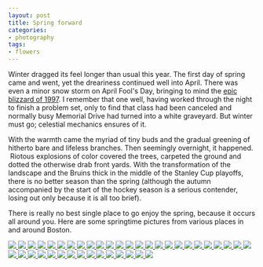 ```yaml
---
layout: post
title: Spring forward
categories:
- photography
tags:
- flowers
---
```

Winter dragged its feel longer than usual this year. The first day of spring came and went, yet the dreariness continued well into April. There was even a minor snow storm on April Fool's Day, bringing to mind the [epic blizzard of 1997](http://en.wikipedia.org/wiki/April_Fool's_Day_Blizzard). I remember that one well, having worked through the night to finish a problem set, only to find that class had been canceled and normally busy Memorial Drive had turned into a white graveyard. But winter must go; celestial mechanics ensures of it.

With the warmth came the myriad of tiny buds and the gradual greening of hitherto bare and lifeless branches. Then seemingly overnight, it happened.  Riotous explosions of color covered the trees, carpeted the ground and dotted the otherwise drab front yards. With the transformation of the landscape and the Bruins thick in the middle of the Stanley Cup playoffs, there is no better season than the spring (although the autumn accompanied by the start of the hockey season is a serious contender, losing out only because it is all too brief).

There is really no best single place to go enjoy the spring, because it occurs all around you. Here are some springtime pictures from various places in and around Boston.

<!-- Darkbox -->
<div class="darkbox">
<a href="https://dl.dropboxusercontent.com/u/52804626/spring-2011/arlingtonspring.jpg" data-darkbox="spring-2011">
  <img src="https://dl.dropboxusercontent.com/u/52804626/spring-2011/thumbs/arlingtonspring.jpg" />
</a>
<a href="https://dl.dropboxusercontent.com/u/52804626/spring-2011/arlingtonspring2.jpg" data-darkbox="spring-2011">
  <img src="https://dl.dropboxusercontent.com/u/52804626/spring-2011/thumbs/arlingtonspring2.jpg" />
</a>
<a href="https://dl.dropboxusercontent.com/u/52804626/spring-2011/backbacycherry2.jpg" data-darkbox="spring-2011">
  <img src="https://dl.dropboxusercontent.com/u/52804626/spring-2011/thumbs/backbacycherry2.jpg" />
</a>
<a href="https://dl.dropboxusercontent.com/u/52804626/spring-2011/backbaycherry.jpg" data-darkbox="spring-2011">
  <img src="https://dl.dropboxusercontent.com/u/52804626/spring-2011/thumbs/backbaycherry.jpg" />
</a>
<a href="https://dl.dropboxusercontent.com/u/52804626/spring-2011/backbaymansion.jpg" data-darkbox="spring-2011">
  <img src="https://dl.dropboxusercontent.com/u/52804626/spring-2011/thumbs/backbaymansion.jpg" />
</a>
<a href="https://dl.dropboxusercontent.com/u/52804626/spring-2011/barebranches.jpg" data-darkbox="spring-2011">
  <img src="https://dl.dropboxusercontent.com/u/52804626/spring-2011/thumbs/barebranches.jpg" />
</a>
<a href="https://dl.dropboxusercontent.com/u/52804626/spring-2011/cambridgecherry.jpg" data-darkbox="spring-2011">
  <img src="https://dl.dropboxusercontent.com/u/52804626/spring-2011/thumbs/cambridgecherry.jpg" />
</a>
<a href="https://dl.dropboxusercontent.com/u/52804626/spring-2011/chickadee.jpg" data-darkbox="spring-2011">
  <img src="https://dl.dropboxusercontent.com/u/52804626/spring-2011/thumbs/chickadee.jpg" />
</a>
<a href="https://dl.dropboxusercontent.com/u/52804626/spring-2011/foresthillangel.jpg" data-darkbox="spring-2011">
  <img src="https://dl.dropboxusercontent.com/u/52804626/spring-2011/thumbs/foresthillangel.jpg" />
</a>
<a href="https://dl.dropboxusercontent.com/u/52804626/spring-2011/foresthillgryphon.jpg" data-darkbox="spring-2011">
  <img src="https://dl.dropboxusercontent.com/u/52804626/spring-2011/thumbs/foresthillgryphon.jpg" />
</a>
<a href="https://dl.dropboxusercontent.com/u/52804626/spring-2011/foresthilltower.jpg" data-darkbox="spring-2011">
  <img src="https://dl.dropboxusercontent.com/u/52804626/spring-2011/thumbs/foresthilltower.jpg" />
</a>
<a href="https://dl.dropboxusercontent.com/u/52804626/spring-2011/foresthillwindsculpture.jpg" data-darkbox="spring-2011">
  <img src="https://dl.dropboxusercontent.com/u/52804626/spring-2011/thumbs/foresthillwindsculpture.jpg" />
</a>
<a href="https://dl.dropboxusercontent.com/u/52804626/spring-2011/gardeninthewoods.jpg" data-darkbox="spring-2011">
  <img src="https://dl.dropboxusercontent.com/u/52804626/spring-2011/thumbs/gardeninthewoods.jpg" />
</a>
<a href="https://dl.dropboxusercontent.com/u/52804626/spring-2011/gardeninthewoods2.jpg" data-darkbox="spring-2011">
  <img src="https://dl.dropboxusercontent.com/u/52804626/spring-2011/thumbs/gardeninthewoods2.jpg" />
</a>
<a href="https://dl.dropboxusercontent.com/u/52804626/spring-2011/mtauburnstalks.jpg" data-darkbox="spring-2011">
  <img src="https://dl.dropboxusercontent.com/u/52804626/spring-2011/thumbs/mtauburnstalks.jpg" />
</a>
<a href="https://dl.dropboxusercontent.com/u/52804626/spring-2011/nuthatch.jpg" data-darkbox="spring-2011">
  <img src="https://dl.dropboxusercontent.com/u/52804626/spring-2011/thumbs/nuthatch.jpg" />
</a>
<a href="https://dl.dropboxusercontent.com/u/52804626/spring-2011/publicgardencherry.jpg" data-darkbox="spring-2011">
  <img src="https://dl.dropboxusercontent.com/u/52804626/spring-2011/thumbs/publicgardencherry.jpg" />
</a>
<a href="https://dl.dropboxusercontent.com/u/52804626/spring-2011/publicgardencherry2.jpg" data-darkbox="spring-2011">
  <img src="https://dl.dropboxusercontent.com/u/52804626/spring-2011/thumbs/publicgardencherry2.jpg" />
</a>
<a href="https://dl.dropboxusercontent.com/u/52804626/spring-2011/publicgardencopley.jpg" data-darkbox="spring-2011">
  <img src="https://dl.dropboxusercontent.com/u/52804626/spring-2011/thumbs/publicgardencopley.jpg" />
</a>
<a href="https://dl.dropboxusercontent.com/u/52804626/spring-2011/publicgardencopley2.jpg" data-darkbox="spring-2011">
  <img src="https://dl.dropboxusercontent.com/u/52804626/spring-2011/thumbs/publicgardencopley2.jpg" />
</a>
<a href="https://dl.dropboxusercontent.com/u/52804626/spring-2011/publicgardendowntown.jpg" data-darkbox="spring-2011">
  <img src="https://dl.dropboxusercontent.com/u/52804626/spring-2011/thumbs/publicgardendowntown.jpg" />
</a>
<a href="https://dl.dropboxusercontent.com/u/52804626/spring-2011/publicgardenlake.jpg" data-darkbox="spring-2011">
  <img src="https://dl.dropboxusercontent.com/u/52804626/spring-2011/thumbs/publicgardenlake.jpg" />
</a>
<a href="https://dl.dropboxusercontent.com/u/52804626/spring-2011/publicgardentulipred.jpg" data-darkbox="spring-2011">
  <img src="https://dl.dropboxusercontent.com/u/52804626/spring-2011/thumbs/publicgardentulipred.jpg" />
</a>
<a href="https://dl.dropboxusercontent.com/u/52804626/spring-2011/publicgardentulipyellow.jpg" data-darkbox="spring-2011">
  <img src="https://dl.dropboxusercontent.com/u/52804626/spring-2011/thumbs/publicgardentulipyellow.jpg" />
</a>
<a href="https://dl.dropboxusercontent.com/u/52804626/spring-2011/publicgardentulipyellow2.jpg" data-darkbox="spring-2011">
  <img src="https://dl.dropboxusercontent.com/u/52804626/spring-2011/thumbs/publicgardentulipyellow2.jpg" />
</a>
<a href="https://dl.dropboxusercontent.com/u/52804626/spring-2011/publicgardenwashington.jpg" data-darkbox="spring-2011">
  <img src="https://dl.dropboxusercontent.com/u/52804626/spring-2011/thumbs/publicgardenwashington.jpg" />
</a>
<a href="https://dl.dropboxusercontent.com/u/52804626/spring-2011/watertowncherry.jpg" data-darkbox="spring-2011">
  <img src="https://dl.dropboxusercontent.com/u/52804626/spring-2011/thumbs/watertowncherry.jpg" />
</a>
<a href="https://dl.dropboxusercontent.com/u/52804626/spring-2011/watertownchurch.jpg" data-darkbox="spring-2011">
  <img src="https://dl.dropboxusercontent.com/u/52804626/spring-2011/thumbs/watertownchurch.jpg" />
</a>
<a href="https://dl.dropboxusercontent.com/u/52804626/spring-2011/watertowndogwood.jpg" data-darkbox="spring-2011">
  <img src="https://dl.dropboxusercontent.com/u/52804626/spring-2011/thumbs/watertowndogwood.jpg" />
</a>
<a href="https://dl.dropboxusercontent.com/u/52804626/spring-2011/watertownmagnolia.jpg" data-darkbox="spring-2011">
  <img src="https://dl.dropboxusercontent.com/u/52804626/spring-2011/thumbs/watertownmagnolia.jpg" />
</a>
<a href="https://dl.dropboxusercontent.com/u/52804626/spring-2011/watertownoffice.jpg" data-darkbox="spring-2011">
  <img src="https://dl.dropboxusercontent.com/u/52804626/spring-2011/thumbs/watertownoffice.jpg" />
</a>
<a href="https://dl.dropboxusercontent.com/u/52804626/spring-2011/watertownspring.jpg" data-darkbox="spring-2011">
  <img src="https://dl.dropboxusercontent.com/u/52804626/spring-2011/thumbs/watertownspring.jpg" />
</a>
<a href="https://dl.dropboxusercontent.com/u/52804626/spring-2011/watertownspringgreen.jpg" data-darkbox="spring-2011">
  <img src="https://dl.dropboxusercontent.com/u/52804626/spring-2011/thumbs/watertownspringgreen.jpg" />
</a>
<a href="https://dl.dropboxusercontent.com/u/52804626/spring-2011/watertownspringpurple.jpg" data-darkbox="spring-2011">
  <img src="https://dl.dropboxusercontent.com/u/52804626/spring-2011/thumbs/watertownspringpurple.jpg" />
</a>
<a href="https://dl.dropboxusercontent.com/u/52804626/spring-2011/watertownwhite.jpg" data-darkbox="spring-2011">
  <img src="https://dl.dropboxusercontent.com/u/52804626/spring-2011/thumbs/watertownwhite.jpg" />
</a>
<a href="https://dl.dropboxusercontent.com/u/52804626/spring-2011/watertownwhite2.jpg" data-darkbox="spring-2011">
  <img src="https://dl.dropboxusercontent.com/u/52804626/spring-2011/thumbs/watertownwhite2.jpg" />
</a>
<a href="https://dl.dropboxusercontent.com/u/52804626/spring-2011/watertownwhite3.jpg" data-darkbox="spring-2011">
  <img src="https://dl.dropboxusercontent.com/u/52804626/spring-2011/thumbs/watertownwhite3.jpg" />
</a>
<a href="https://dl.dropboxusercontent.com/u/52804626/spring-2011/wilsonfamtulippink.jpg" data-darkbox="spring-2011">
  <img src="https://dl.dropboxusercontent.com/u/52804626/spring-2011/thumbs/wilsonfamtulippink.jpg" />
</a>
<a href="https://dl.dropboxusercontent.com/u/52804626/spring-2011/wilsonfarmtulipred.jpg" data-darkbox="spring-2011">
  <img src="https://dl.dropboxusercontent.com/u/52804626/spring-2011/thumbs/wilsonfarmtulipred.jpg" />
</a>
<a href="https://dl.dropboxusercontent.com/u/52804626/spring-2011/wilsonfarmtulips.jpg" data-darkbox="spring-2011">
  <img src="https://dl.dropboxusercontent.com/u/52804626/spring-2011/thumbs/wilsonfarmtulips.jpg" />
</a>

</div>
<!-- End darkbox -->